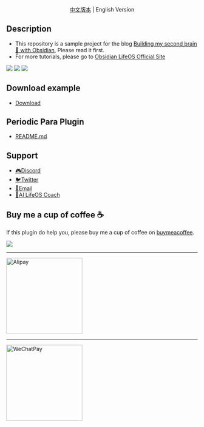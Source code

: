 <p align="center"><a title="中文版本" href="https://github.com/quanru/obsidian-example-LifeOS/blob/chinese-version/README.md">中文版本</a>  |  English Version</p>

## Description

- This repository is a sample project for the blog [Building my second brain 🧠 with Obsidian](https://quanru.github.io/2023/07/08/Building%20my%20second%20brain%20%F0%9F%A7%A0%20with%20Obsidian/), Please read it first.
- For more tutorials, please go to [Obsidian LifeOS Official Site](https://obsidian-life-os.netlify.app/)

![](https://github.com/quanru/obsidian-periodic-para/blob/main/assets/periodic-para-plugin-en.png)
![](https://github.com/quanru/obsidian-periodic-para/blob/main/assets/periodic-para-plugin-add-1-en.png)
![](https://github.com/quanru/obsidian-periodic-para/blob/main/assets/periodic-para-plugin-add-2-en.png)

## Download example

- [Download](https://github.com/quanru/obsidian-example-LifeOS/releases/latest/download/LifeOS.zip)

## Periodic Para Plugin

- [README.md](https://github.com/quanru/obsidian-periodic-para)

## Support

- [🎮Discord](https://discord.gg/HZGanKEkuZ)
- [🐦Twitter](https://twitter.com/quanruzhuoxiu)
- [📧Email](mailto:quanruzhuoxiu@gmail.com)
- [🤖AI LifeOS Coach](https://ciciai.com/bot/VVdcRTYZ)

## Buy me a cup of coffee ☕️

If this plugin do help you, please buy me a cup of coffee on [buymeacoffee](https://www.buymeacoffee.com/leyang).

<a href="https://www.buymeacoffee.com/leyang"><img src="https://img.buymeacoffee.com/button-api/?text=Buy me a coffee&emoji=&slug=leyang&button_colour=40DCA5&font_colour=ffffff&font_family=Cookie&outline_colour=000000&coffee_colour=FFDD00" /></a>

---

<img alt="Alipay" src="https://quanru.github.io/img/alipay-qr.jpg" width="200"/>

---

<img alt="WeChatPay" src="https://quanru.github.io/img/wechat-qr.jpg" width="200"/>
